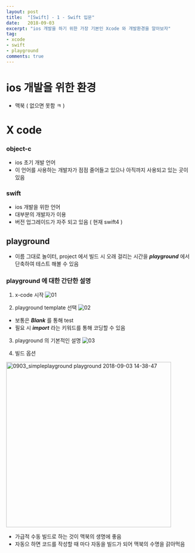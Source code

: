 ```yaml
---
layout: post
title:  "[Swift] - 1 - Swift 입문"
date:   2018-09-03
excerpt: "ios 개발을 하기 위한 가장 기본인 Xcode 와 개발환경을 알아보자"
tag:
- xcode 
- swift
- playground
comments: true
---
```


# ios 개발을 위한 환경
- 맥북 ( 없으면 못함 ㅋ )

# X code

### object-c
- ios 초기 개발 언어
- 이 언어를 사용하는 개발자가 점점 줄어들고 있으나 아직까지 사용되고 있는 곳이 있음

### swift
- ios 개발을 위한 언어
- 대부분의 개발자가 이용
- 버전 업그레이드가 자주 되고 있음 ( 현재 swift4 )
 
## playground
- 이름 그대로 놀이터, project 에서 빌드 시 오래 걸리는 시간을 ***playground*** 에서 단축하여 테스트 해볼 수 있음

### playground 에 대한 간단한 설명

1. x-code 시작
![01](https://user-images.githubusercontent.com/39073993/44969894-1a83e800-af8a-11e8-91a0-91e3f27c811f.png)

2. playground template 선택
![02](https://user-images.githubusercontent.com/39073993/44969896-1d7ed880-af8a-11e8-94fa-69c08e700284.png)

- 보통은 ___Blank___ 를 통해 test 
- 필요 시 ___import___ 라는 키워드를 통해 코딩할 수 있음 

3. playground 의 기본적인 설명
![03](https://user-images.githubusercontent.com/39073993/44969898-1fe13280-af8a-11e8-9ab6-958fb4d7b53e.png)

4. 빌드 옵션

<img width="442" alt="0903_simpleplayground playground 2018-09-03 14-38-47" src="https://user-images.githubusercontent.com/39073993/44969902-240d5000-af8a-11e8-8f6c-b44e8b5e6e61.png">

- 가급적 수동 빌드로 하는 것이 맥북의 생명에 좋음
- 자동으 하면 코드를 작성할 때 마다 자동을 빌드가 되어 맥북의 수명을 갉아먹음

